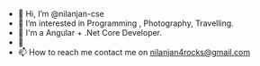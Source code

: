 - 👋 Hi, I’m @nilanjan-cse
- 👀 I’m interested in Programming , Photography, Travelling.
- 🌱 I'm a Angular + .Net Core Developer.
- 💞️
- 📫 How to reach me contact me on nilanjan4rocks@gmail.com

<!---
nilanjan-cse/nilanjan-cse is a ✨ special ✨ repository because its `README.md` (this file) appears on your GitHub profile.
You can click the Preview link to take a look at your changes.
--->
